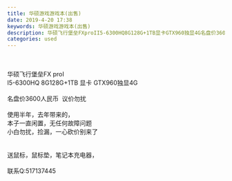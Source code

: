 ```yaml
---
title: 华硕游戏游戏本(出售)
date: 2019-4-20 17:38
keywords: 华硕游戏游戏本(出售)
description: 华硕飞行堡垒FXproII5-6300HQ8G128G+1TB显卡GTX960独显4G名盘价3600人民币  议价勿扰使用半年，去年带来的，本子一直闲置，无任何故障问题小白勿扰，捡漏，一心砍价别来了送鼠标，鼠标垫，笔记本充电器，联系Q:51
categories: used
---
```

<td class="t_f" id="postmessage_3562853">

<br/>
<br/>
华硕飞行堡垒FX proI<br/>
I5-6300HQ 8G128G+1TB 显卡 GTX960独显4G <br/>
<br/>
名盘价3600人民币  议价勿扰<br/>
<br/>
使用半年，去年带来的，<br/>
本子一直闲置，无任何故障问题<br/>
小白勿扰，捡漏，一心砍价别来了<br/>
<br/>
<br/>
送鼠标，鼠标垫，笔记本充电器，<br/>
<br/>
联系Q:517137445<br/>
<img alt="" border="0" class="zoom" data-cf-modified-1da96af645c00078de921584-="" file="http://www.flw.ph/data/appbyme/upload/image/201904/20/ccw6S0kxP6ly.jpg" id="aimg_h3YQx" lazyloadthumb="1" onclick="" onmouseover="" src="http://www.flw.ph/data/appbyme/upload/image/201904/20/ccw6S0kxP6ly.jpg"/><br/>
<br/>
<img alt="" border="0" class="zoom" data-cf-modified-1da96af645c00078de921584-="" file="http://www.flw.ph/data/appbyme/upload/image/201904/20/bDtxSSsIKecI.jpg" id="aimg_nNqc1" lazyloadthumb="1" onclick="" onmouseover="" src="http://www.flw.ph/data/appbyme/upload/image/201904/20/bDtxSSsIKecI.jpg"/><br/>
<br/>
<img alt="" border="0" class="zoom" data-cf-modified-1da96af645c00078de921584-="" file="http://www.flw.ph/data/appbyme/upload/image/201904/20/kZtWkppTRHSI.jpg" id="aimg_Inncc" lazyloadthumb="1" onclick="" onmouseover="" src="http://www.flw.ph/data/appbyme/upload/image/201904/20/kZtWkppTRHSI.jpg"/><br/>
<br/>
<img alt="" border="0" class="zoom" data-cf-modified-1da96af645c00078de921584-="" file="http://www.flw.ph/data/appbyme/upload/image/201904/20/kn411v9lX9Ro.jpg" id="aimg_GRH84" lazyloadthumb="1" onclick="" onmouseover="" src="http://www.flw.ph/data/appbyme/upload/image/201904/20/kn411v9lX9Ro.jpg"/><br/>
<br/>
</td>
